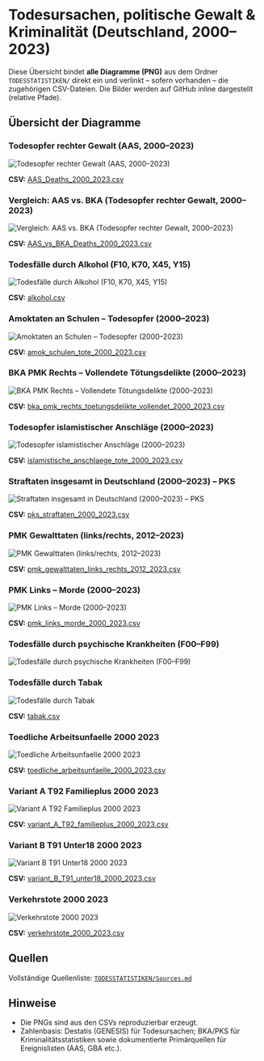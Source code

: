 # Todesursachen, politische Gewalt & Kriminalität (Deutschland, 2000–2023)

Diese Übersicht bindet **alle Diagramme (PNG)** aus dem Ordner `TODESSTATISTIKEN/` direkt ein und verlinkt – sofern vorhanden – die zugehörigen CSV-Dateien. Die Bilder werden auf GitHub inline dargestellt (relative Pfade).

## Übersicht der Diagramme

### Todesopfer rechter Gewalt (AAS, 2000–2023)

![Todesopfer rechter Gewalt (AAS, 2000–2023)](TODESSTATISTIKEN/TODESSTATISTIKEN/AAS_Deaths_2000_2023.png)

**CSV:** [AAS_Deaths_2000_2023.csv](TODESSTATISTIKEN/TODESSTATISTIKEN/AAS_Deaths_2000_2023.csv)

### Vergleich: AAS vs. BKA (Todesopfer rechter Gewalt, 2000–2023)

![Vergleich: AAS vs. BKA (Todesopfer rechter Gewalt, 2000–2023)](TODESSTATISTIKEN/TODESSTATISTIKEN/AAS_vs_BKA_Deaths_2000_2023.png)

**CSV:** [AAS_vs_BKA_Deaths_2000_2023.csv](TODESSTATISTIKEN/TODESSTATISTIKEN/AAS_vs_BKA_Deaths_2000_2023.csv)

### Todesfälle durch Alkohol (F10, K70, X45, Y15)

![Todesfälle durch Alkohol (F10, K70, X45, Y15)](TODESSTATISTIKEN/TODESSTATISTIKEN/alkohol.png)

**CSV:** [alkohol.csv](TODESSTATISTIKEN/TODESSTATISTIKEN/alkohol.csv)

### Amoktaten an Schulen – Todesopfer (2000–2023)

![Amoktaten an Schulen – Todesopfer (2000–2023)](TODESSTATISTIKEN/TODESSTATISTIKEN/amok_schulen_tote_2000_2023.png)

**CSV:** [amok_schulen_tote_2000_2023.csv](TODESSTATISTIKEN/TODESSTATISTIKEN/amok_schulen_tote_2000_2023.csv)

### BKA PMK Rechts – Vollendete Tötungsdelikte (2000–2023)

![BKA PMK Rechts – Vollendete Tötungsdelikte (2000–2023)](TODESSTATISTIKEN/TODESSTATISTIKEN/bka_pmk_rechts_toetungsdelikte_vollendet_2000_2023.png)

**CSV:** [bka_pmk_rechts_toetungsdelikte_vollendet_2000_2023.csv](TODESSTATISTIKEN/TODESSTATISTIKEN/bka_pmk_rechts_toetungsdelikte_vollendet_2000_2023.csv)

### Todesopfer islamistischer Anschläge (2000–2023)

![Todesopfer islamistischer Anschläge (2000–2023)](TODESSTATISTIKEN/TODESSTATISTIKEN/islamistische_anschlaege_tote_2000_2023.png)

**CSV:** [islamistische_anschlaege_tote_2000_2023.csv](TODESSTATISTIKEN/TODESSTATISTIKEN/islamistische_anschlaege_tote_2000_2023.csv)

### Straftaten insgesamt in Deutschland (2000–2023) – PKS

![Straftaten insgesamt in Deutschland (2000–2023) – PKS](TODESSTATISTIKEN/TODESSTATISTIKEN/pks_straftaten_2000_2023.png)

**CSV:** [pks_straftaten_2000_2023.csv](TODESSTATISTIKEN/TODESSTATISTIKEN/pks_straftaten_2000_2023.csv)

### PMK Gewalttaten (links/rechts, 2012–2023)

![PMK Gewalttaten (links/rechts, 2012–2023)](TODESSTATISTIKEN/TODESSTATISTIKEN/pmk_gewalttaten_links_rechts_2012_2023.png)

**CSV:** [pmk_gewalttaten_links_rechts_2012_2023.csv](TODESSTATISTIKEN/TODESSTATISTIKEN/pmk_gewalttaten_links_rechts_2012_2023.csv)

### PMK Links – Morde (2000–2023)

![PMK Links – Morde (2000–2023)](TODESSTATISTIKEN/TODESSTATISTIKEN/pmk_links_morde_2000_2023.png)

**CSV:** [pmk_links_morde_2000_2023.csv](TODESSTATISTIKEN/TODESSTATISTIKEN/pmk_links_morde_2000_2023.csv)

### Todesfälle durch psychische Krankheiten (F00–F99)

![Todesfälle durch psychische Krankheiten (F00–F99)](TODESSTATISTIKEN/TODESSTATISTIKEN/psychische_krankheiten.png)

### Todesfälle durch Tabak

![Todesfälle durch Tabak](TODESSTATISTIKEN/TODESSTATISTIKEN/tabak.png)

**CSV:** [tabak.csv](TODESSTATISTIKEN/TODESSTATISTIKEN/tabak.csv)

### Toedliche Arbeitsunfaelle 2000 2023

![Toedliche Arbeitsunfaelle 2000 2023](TODESSTATISTIKEN/TODESSTATISTIKEN/toedliche_arbeitsunfaelle_2000_2023.png)

**CSV:** [toedliche_arbeitsunfaelle_2000_2023.csv](TODESSTATISTIKEN/TODESSTATISTIKEN/toedliche_arbeitsunfaelle_2000_2023.csv)

### Variant A T92 Familieplus 2000 2023

![Variant A T92 Familieplus 2000 2023](TODESSTATISTIKEN/TODESSTATISTIKEN/variant_A_T92_familieplus_2000_2023.png)

**CSV:** [variant_A_T92_familieplus_2000_2023.csv](TODESSTATISTIKEN/TODESSTATISTIKEN/variant_A_T92_familieplus_2000_2023.csv)

### Variant B T91 Unter18 2000 2023

![Variant B T91 Unter18 2000 2023](TODESSTATISTIKEN/TODESSTATISTIKEN/variant_B_T91_unter18_2000_2023.png)

**CSV:** [variant_B_T91_unter18_2000_2023.csv](TODESSTATISTIKEN/TODESSTATISTIKEN/variant_B_T91_unter18_2000_2023.csv)

### Verkehrstote 2000 2023

![Verkehrstote 2000 2023](TODESSTATISTIKEN/TODESSTATISTIKEN/verkehrstote_2000_2023.png)

**CSV:** [verkehrstote_2000_2023.csv](TODESSTATISTIKEN/TODESSTATISTIKEN/verkehrstote_2000_2023.csv)


## Quellen

Vollständige Quellenliste: [`TODESSTATISTIKEN/Sources.md`](TODESSTATISTIKEN/Sources.md)

## Hinweise
- Die PNGs sind aus den CSVs reproduzierbar erzeugt.
- Zahlenbasis: Destatis (GENESIS) für Todesursachen; BKA/PKS für Kriminalitätsstatistiken sowie dokumentierte Primärquellen für Ereignislisten (AAS, GBA etc.).
